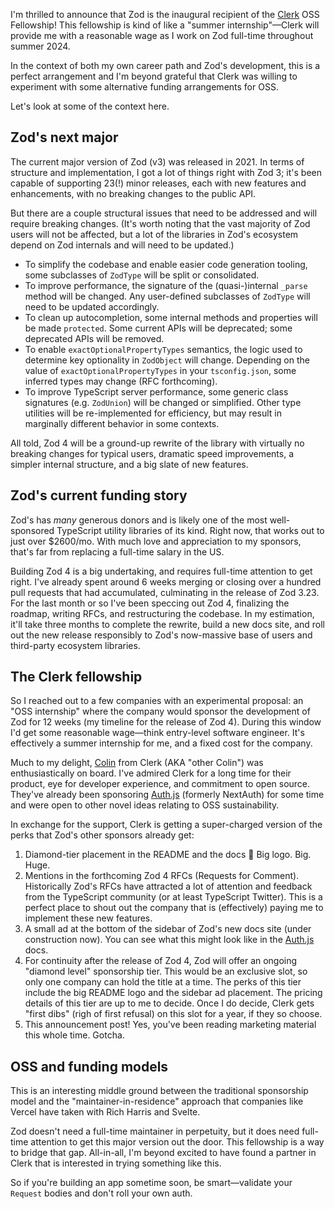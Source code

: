 I'm thrilled to announce that Zod is the inaugural recipient of the [Clerk](https://clerk.com/) OSS Fellowship! This fellowship is kind of like a "summer internship"—Clerk will provide me with a reasonable wage as I work on Zod full-time throughout summer 2024.

In the context of both my own career path and Zod's development, this is a perfect arrangement and I'm beyond grateful that Clerk was willing to experiment with some alternative funding arrangements for OSS.

Let's look at some of the context here.

## Zod's next major

The current major version of Zod (v3) was released in 2021. In terms of structure and implementation, I got a lot of things right with Zod 3; it's been capable of supporting 23(!) minor releases, each with new features and enhancements, with no breaking changes to the public API.

But there are a couple structural issues that need to be addressed and will require breaking changes. (It's worth noting that the vast majority of Zod users will not be affected, but a lot of the libraries in Zod's ecosystem depend on Zod internals and will need to be updated.)

- To simplify the codebase and enable easier code generation tooling, some subclasses of `ZodType` will be split or consolidated.
- To improve performance, the signature of the (quasi-)internal `_parse` method will be changed. Any user-defined subclasses of `ZodType` will need to be updated accordingly.
- To clean up autocompletion, some internal methods and properties will be made `protected`. Some current APIs will be deprecated; some deprecated APIs will be removed.
- To enable `exactOptionalPropertyTypes` semantics, the logic used to determine key optionality in `ZodObject` will change. Depending on the value of `exactOptionalPropertyTypes` in your `tsconfig.json`, some inferred types may change (RFC forthcoming).
- To improve TypeScript server performance, some generic class signatures (e.g. `ZodUnion`) will be changed or simplified. Other type utilities will be re-implemented for efficiency, but may result in marginally different behavior in some contexts.

All told, Zod 4 will be a ground-up rewrite of the library with virtually no breaking changes for typical users, dramatic speed improvements, a simpler internal structure, and a big slate of new features.

## Zod's current funding story

Zod's has _many_ generous donors and is likely one of the most well-sponsored TypeScript utility libraries of its kind. Right now, that works out to just over $2600/mo. With much love and appreciation to my sponsors, that's far from replacing a full-time salary in the US.

Building Zod 4 is a big undertaking, and requires full-time attention to get right. I've already spent around 6 weeks merging or closing over a hundred pull requests that had accumulated, culminating in the release of Zod 3.23. For the last month or so I've been speccing out Zod 4, finalizing the roadmap, writing RFCs, and restructuring the codebase. In my estimation, it'll take three months to complete the rewrite, build a new docs site, and roll out the new release responsibly to Zod's now-massive base of users and third-party ecosystem libraries.

## The Clerk fellowship

So I reached out to a few companies with an experimental proposal: an "OSS internship" where the company would sponsor the development of Zod for 12 weeks (my timeline for the release of Zod 4). During this window I'd get some reasonable wage—think entry-level software engineer. It's effectively a summer internship for me, and a fixed cost for the company.

Much to my delight, [Colin](https://twitter.com/tweetsbycolin) from Clerk (AKA "other Colin") was enthusiastically on board. I've admired Clerk for a long time for their product, eye for developer experience, and commitment to open source. They've already been sponsoring [Auth.js](https://authjs.dev/) (formerly NextAuth) for some time and were open to other novel ideas relating to OSS sustainability.

In exchange for the support, Clerk is getting a super-charged version of the perks that Zod's other sponsors already get:

1. Diamond-tier placement in the README and the docs 💎 Big logo. Big. Huge.
2. Mentions in the forthcoming Zod 4 RFCs (Requests for Comment). Historically Zod's RFCs have attracted a lot of attention and feedback from the TypeScript community (or at least TypeScript Twitter). This is a perfect place to shout out the company that is (effectively) paying me to implement these new features.
3. A small ad at the bottom of the sidebar of Zod's new docs site (under construction now). You can see what this might look like in the [Auth.js](https://authjs.dev/getting-started) docs.
4. For continuity after the release of Zod 4, Zod will offer an ongoing "diamond level" sponsorship tier. This would be an exclusive slot, so only one company can hold the title at a time. The perks of this tier include the big README logo and the sidebar ad placement. The pricing details of this tier are up to me to decide. Once I do decide, Clerk gets "first dibs" (righ of first refusal) on this slot for a year, if they so choose.
5. This announcement post! Yes, you've been reading marketing material this whole time. Gotcha.

## OSS and funding models

This is an interesting middle ground between the traditional sponsorship model and the "maintainer-in-residence" approach that companies like Vercel have taken with Rich Harris and Svelte.

Zod doesn't need a full-time maintainer in perpetuity, but it does need full-time attention to get this major version out the door. This fellowship is a way to bridge that gap. All-in-all, I'm beyond excited to have found a partner in Clerk that is interested in trying something like this.

So if you're building an app sometime soon, be smart—validate your `Request` bodies and don't roll your own auth.
